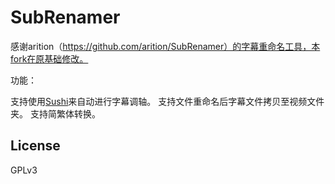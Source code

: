 # SubRenamer

感谢arition（https://github.com/arition/SubRenamer）的字幕重命名工具，本fork在原基础修改。

功能：

支持使用[Sushi](https://github.com/tp7/Sushi)来自动进行字幕调轴。
支持文件重命名后字幕文件拷贝至视频文件夹。
支持简繁体转换。

## License

GPLv3
